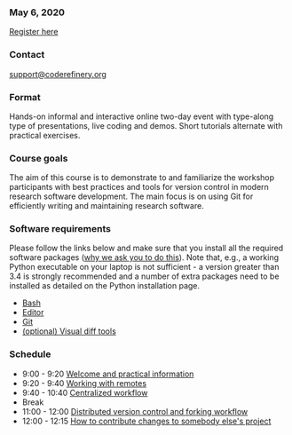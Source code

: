 

### May 6, 2020

<a class="btn btn-success" href="https://indico.neic.no/event/138/" data-mode="1" target="_blank">Register here</a>

### Contact

support@coderefinery.org


### Format

Hands-on informal and interactive online two-day event with type-along type of
presentations, live coding and demos. Short tutorials alternate with practical
exercises.


### Course goals

The aim of this course is to demonstrate to and familiarize the workshop
participants with best practices and tools for version control in modern
research software development. The main focus is on using Git for efficiently
writing and maintaining research software.


### **Software requirements**

Please follow the links below and make sure that you install all the required software packages
([why we ask you to do this](https://coderefinery.github.io/installation/#why-are-we-asking-participants-to-install-software)).
Note that, e.g., a working Python executable on your laptop is not sufficient -
a version greater than 3.4 is strongly recommended and a number of extra
packages need to be installed as detailed on the Python installation page.

- [Bash](https://coderefinery.github.io/installation/bash/)
- [Editor](https://coderefinery.github.io/installation/editors/)
- [Git](https://coderefinery.github.io/installation/git/)
- [(optional) Visual diff tools](https://coderefinery.github.io/installation/difftools/)


### Schedule

- 9:00 - 9:20
  [Welcome and practical information](https://github.com/coderefinery/workshop-intro/blob/master/README.md)
- 9:20 - 9:40
  [Working with remotes](https://coderefinery.github.io/git-collaborative/01-remotes/)
- 9:40 - 10:40
  [Centralized workflow](https://coderefinery.github.io/git-collaborative/02-centralized/)
- Break
- 11:00 - 12:00
  [Distributed version control and forking workflow](https://coderefinery.github.io/git-collaborative/03-distributed/)
- 12:00 - 12:15
  [How to contribute changes to somebody else's project](https://coderefinery.github.io/git-collaborative/03-distributed/04-contributing/)
